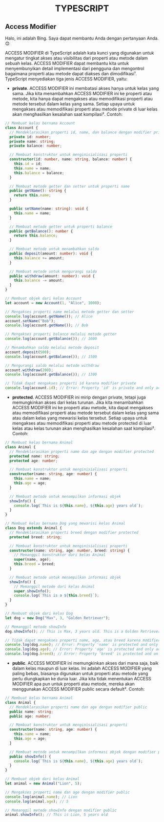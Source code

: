 <div align="center">
  
# TYPESCRIPT

</div>

## Access Modifier

Halo, ini adalah Bing. Saya dapat membantu Anda dengan pertanyaan Anda.😊

ACCESS MODIFIER di TypeScript adalah kata kunci yang digunakan untuk mengatur tingkat akses atau visibilitas dari properti atau metode dalam sebuah kelas. ACCESS MODIFIER dapat membantu kita untuk menyembunyikan detail implementasi dari pengguna dan mengontrol bagaimana properti atau metode dapat diakses dan dimodifikasi¹. TypeScript menyediakan tiga jenis ACCESS MODIFIER, yaitu:

- **private**. ACCESS MODIFIER ini membatasi akses hanya untuk kelas yang sama. Jika kita menambahkan ACCESS MODIFIER ini ke properti atau metode, kita hanya dapat mengakses atau memodifikasi properti atau metode tersebut dalam kelas yang sama. Setiap upaya untuk mengakses atau memodifikasi properti atau metode private di luar kelas akan menghasilkan kesalahan saat kompilasi². Contoh:

```ts
// Membuat kelas bernama Account
class Account {
  // Mendeklarasikan properti id, name, dan balance dengan modifier private
  private id: number;
  private name: string;
  private balance: number;

  // Membuat konstruktor untuk menginisialisasi properti
  constructor(id: number, name: string, balance: number) {
    this.id = id;
    this.name = name;
    this.balance = balance;
  }

  // Membuat metode getter dan setter untuk properti name
  public getName(): string {
    return this.name;
  }

  public setName(name: string): void {
    this.name = name;
  }

  // Membuat metode getter untuk properti balance
  public getBalance(): number {
    return this.balance;
  }

  // Membuat metode untuk menambahkan saldo
  public deposit(amount: number): void {
    this.balance += amount;
  }

  // Membuat metode untuk mengurangi saldo
  public withdraw(amount: number): void {
    this.balance -= amount;
  }
}

// Membuat objek dari kelas Account
let account = new Account(1, "Alice", 1000);

// Mengakses properti name melalui metode getter dan setter
console.log(account.getName()); // Alice
account.setName("Bob");
console.log(account.getName()); // Bob

// Mengakses properti balance melalui metode getter
console.log(account.getBalance()); // 1000

// Menambahkan saldo melalui metode deposit
account.deposit(500);
console.log(account.getBalance()); // 1500

// Mengurangi saldo melalui metode withdraw
account.withdraw(200);
console.log(account.getBalance()); // 1300

// Tidak dapat mengakses properti id karena modifier private
console.log(account.id); // Error: Property 'id' is private and only accessible within class 'Account'.
```

- **protected**. ACCESS MODIFIER ini mirip dengan private, tetapi juga memungkinkan akses dari kelas turunan. Jika kita menambahkan ACCESS MODIFIER ini ke properti atau metode, kita dapat mengakses atau memodifikasi properti atau metode tersebut dalam kelas yang sama atau dalam kelas yang mewarisi kelas tersebut. Setiap upaya untuk mengakses atau memodifikasi properti atau metode protected di luar kelas atau kelas turunan akan menghasilkan kesalahan saat kompilasi². Contoh:

```ts
// Membuat kelas bernama Animal
class Animal {
  // Mendeklarasikan properti name dan age dengan modifier protected
  protected name: string;
  protected age: number;

  // Membuat konstruktor untuk menginisialisasi properti
  constructor(name: string, age: number) {
    this.name = name;
    this.age = age;
  }

  // Membuat metode untuk menampilkan informasi objek
  showInfo() {
    console.log(`This is ${this.name}, ${this.age} years old`);
  }
}

// Membuat kelas bernama Dog yang mewarisi kelas Animal
class Dog extends Animal {
  // Mendeklarasikan properti breed dengan modifier protected
  protected breed: string;

  // Membuat konstruktor untuk menginisialisasi properti
  constructor(name: string, age: number, breed: string) {
    // Memanggil konstruktor dari kelas Animal
    super(name, age);
    this.breed = breed;
  }

  // Membuat metode untuk menampilkan informasi objek
  showInfo() {
    // Memanggil metode dari kelas Animal
    super.showInfo();
    console.log(`This is a ${this.breed}`);
  }
}

// Membuat objek dari kelas Dog
let dog = new Dog("Max", 3, "Golden Retriever");

// Memanggil metode showInfo
dog.showInfo(); // This is Max, 3 years old. This is a Golden Retriever.

// Tidak dapat mengakses properti name, age, atau breed karena modifier protected
console.log(dog.name); // Error: Property 'name' is protected and only accessible within class 'Animal' and its subclasses.
console.log(dog.age); // Error: Property 'age' is protected and only accessible within class 'Animal' and its subclasses.
console.log(dog.breed); // Error: Property 'breed' is protected and only accessible within class 'Dog' and its subclasses.
```

- **public**. ACCESS MODIFIER ini memungkinkan akses dari mana saja, baik dalam kelas maupun di luar kelas. Ini adalah ACCESS MODIFIER yang paling bebas, biasanya digunakan untuk properti atau metode yang perlu diungkapkan ke dunia luar. Jika kita tidak menentukan ACCESS MODIFIER apa pun untuk properti atau metode, mereka akan menggunakan ACCESS MODIFIER public secara default². Contoh:

```ts
// Membuat kelas bernama Animal
class Animal {
  // Mendeklarasikan properti name dan age dengan modifier public
  public name: string;
  public age: number;

  // Membuat konstruktor untuk menginisialisasi properti
  constructor(name: string, age: number) {
    this.name = name;
    this.age = age;
  }

  // Membuat metode untuk menampilkan informasi objek dengan modifier public
  public showInfo() {
    console.log(`This is ${this.name}, ${this.age} years old`);
  }
}

// Membuat objek dari kelas Animal
let animal = new Animal("Lion", 5);

// Mengakses properti name dan age dengan modifier public
console.log(animal.name); // Lion
console.log(animal.age); // 5

// Memanggil metode showInfo dengan modifier public
animal.showInfo(); // This is Lion, 5 years old
```
